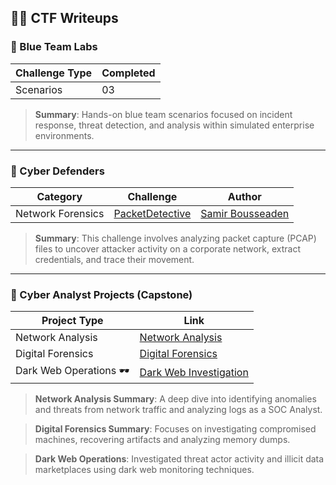 ## 🕵️‍♂️ CTF Writeups

### 🔹 Blue Team Labs

| Challenge Type | Completed |
|----------------|-----------|
| Scenarios      | 03        |

> **Summary**: Hands-on blue team scenarios focused on incident response, threat detection, and analysis within simulated enterprise environments.

---

### 🔹 Cyber Defenders

| Category           | Challenge                                                                                                                                     | Author                                         |
|--------------------|-----------------------------------------------------------------------------------------------------------------------------------------------|------------------------------------------------|
| Network Forensics  | [PacketDetective](https://github.com/OpeDavid-SOC/CTF-Writeups/tree/main/CyberDefendersLabs/PacketDetective_Lab)                            | [Samir Bousseaden](https://twitter.com/SBousseaden) |

> **Summary**: This challenge involves analyzing packet capture (PCAP) files to uncover attacker activity on a corporate network, extract credentials, and trace their movement.

---

### 🔹 Cyber Analyst Projects (Capstone)

| Project Type       | Link                                                                                                                                          |
|--------------------|-----------------------------------------------------------------------------------------------------------------------------------------------|
| Network Analysis   | [Network Analysis](https://github.com/OpeDavid-SOC/SOC-Writeups/tree/main/JuniorCyberAnalystProjects/CapstoneProjects/NetworkAnalysis)       |
| Digital Forensics  | [Digital Forensics](https://github.com/OpeDavid-SOC/SOC-Writeups/tree/main/JuniorCyberAnalystProjects/CapstoneProjects/DigitalForensics)     |
| Dark Web Operations 🕶️ | [Dark Web Investigation](https://github.com/OpeDavid-SOC/SOC-Writeups/tree/main/JuniorCyberAnalystProjects/CapstoneProjects/DarkWebOps) |


> **Network Analysis Summary**: A deep dive into identifying anomalies and threats from network traffic and analyzing logs as a SOC Analyst.

> **Digital Forensics Summary**: Focuses on investigating compromised machines, recovering artifacts and analyzing memory dumps.

> **Dark Web Operations**: Investigated threat actor activity and illicit data marketplaces using dark web monitoring techniques.    

  

